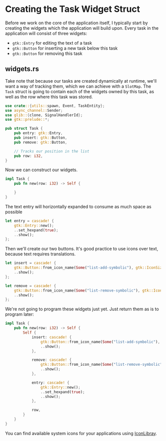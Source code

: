 # Creating the Task Widget Struct

Before we work on the core of the application itself, I typically start by creating the widgets which the application will build upon. Every task in the application will consist of three widgets:

- `gtk::Entry` for editing the text of a task
- `gtk::Button` for inserting a new task below this task
- `gtk::Button` for removing this task

## widgets.rs

Take note that because our tasks are created dynamically at runtime, we'll want a way of tracking them, which we can achieve with a `SlotMap`. The `Task` struct is going to contain each of the widgets owned by this task, as well as the row where this task was stored.

```rust
use crate::{utils::spawn, Event, TaskEntity};
use async_channel::Sender;
use glib::{clone, SignalHandlerId};
use gtk::prelude::*;

pub struct Task {
    pub entry: gtk::Entry,
    pub insert: gtk::Button,
    pub remove: gtk::Button,

    // Tracks our position in the list
    pub row: i32,
}
```

Now we can construct our widgets.


```rust
impl Task {
    pub fn new(row: i32) -> Self {

    }
}
```

The text entry will horizontally expanded to consume as much space as possible

```rust
let entry = cascade! {
    gtk::Entry::new();
    ..set_hexpand(true);
    ..show();
};
```

Then we'll create our two buttons. It's good practice to use icons over text, because text requires translations.

```rust
let insert = cascade! {
    gtk::Button::from_icon_name(Some("list-add-symbolic"), gtk::IconSize::Button);
    ..show();
};

let remove = cascade! {
    gtk::Button::from_icon_name(Some("list-remove-symbolic"), gtk::IconSize::Button);
    ..show();
};
```

We're not going to program these widgets just yet. Just return them as is to program later:

```rust
impl Task {
    pub fn new(row: i32) -> Self {
        Self {
            insert: cascade! {
                gtk::Button::from_icon_name(Some("list-add-symbolic"), gtk::IconSize::Button);
                ..show();
            },

            remove: cascade! {
                gtk::Button::from_icon_name(Some("list-remove-symbolic"), gtk::IconSize::Button);
                ..show();
            },

            entry: cascade! {
                gtk::Entry::new();
                ..set_hexpand(true);
                ..show();
            },

            row,
        }
    }
}
```

You can find available system icons for your applications using [IconLibray](https://www.flathub.org/apps/details/org.gnome.design.IconLibrary).